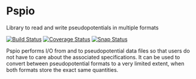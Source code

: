 Pspio
=====

Library to read and write pseudopotentials in multiple formats

[![Build Status](https://travis-ci.org/ElectronicStructureLibrary/pspio.svg?branch=master)](https://travis-ci.org/ElectronicStructureLibrary/pspio)
[![Coverage Status](https://coveralls.io/repos/github/ElectronicStructureLibrary/pspio/badge.svg?branch=master)](https://coveralls.io/github/ElectronicStructureLibrary/pspio?branch=master)
[![Snap Status](https://build.snapcraft.io/badge/pouillon/pspio.svg)](https://build.snapcraft.io/user/pouillon/pspio)

Pspio performs I/O from and to pseudopotential data files so that users
do not have to care about the associated specifications. It can be used
to convert between pseudopotential formats to a very limited extent,
when both formats store the exact same quantities.

